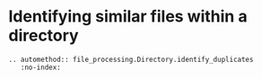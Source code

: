 # Identifying similar files within a directory

```{eval-rst}
.. automethod:: file_processing.Directory.identify_duplicates
   :no-index:
```
